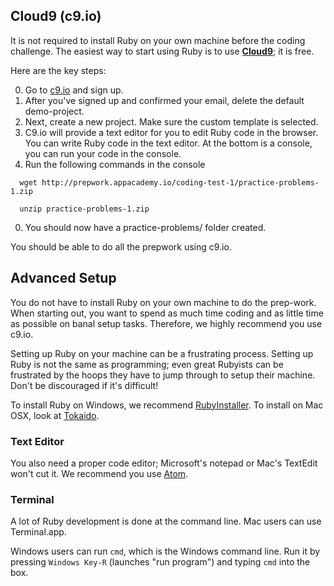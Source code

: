 ## Cloud9 (c9.io)

It is not required to install Ruby on your own machine before the
coding challenge. The easiest way to start using Ruby is to use
**[Cloud9][c9.io]**; it is free.

Here are the key steps:

0. Go to [c9.io][c9.io] and sign up.
0. After you've signed up and confirmed your email, delete the default
   demo-project.
0. Next, create a new project. Make sure the custom template is selected.
0. C9.io will provide a text editor for you to edit Ruby code in the
   browser. You can write Ruby code in the text editor. At the bottom
   is a console, you can run your code in the console.
0. Run the following commands in the console

```
  wget http://prepwork.appacademy.io/coding-test-1/practice-problems-1.zip

  unzip practice-problems-1.zip
```
0. You should now have a practice-problems/ folder created.

You should be able to do all the prepwork using c9.io.

[c9.io]: https://www.c9.io/

## Advanced Setup

You do not have to install Ruby on your own machine to do the
prep-work. When starting out, you want to spend as much time coding
and as little time as possible on banal setup tasks. Therefore, we
highly recommend you use c9.io.

Setting up Ruby on your machine can be a frustrating process. Setting
up Ruby is not the same as programming; even great Rubyists can be
frustrated by the hoops they have to jump through to setup their
machine. Don't be discouraged if it's difficult!

To install Ruby on Windows, we recommend
[RubyInstaller][ruby-installer]. To install on Mac OSX, look at
[Tokaido][tokaido].

[ruby-installer]: http://rubyinstaller.org/
[tokaido]: https://github.com/tokaido/tokaidoapp

### Text Editor

You also need a proper code editor; Microsoft's notepad or Mac's
TextEdit won't cut it. We recommend you use [Atom][atom].

[atom]: https://atom.io/

### Terminal

A lot of Ruby development is done at the command line. Mac users can
use Terminal.app.

Windows users can run `cmd`, which is the Windows command line. Run it
by pressing `Windows Key-R` (launches "run program") and typing `cmd`
into the box.
